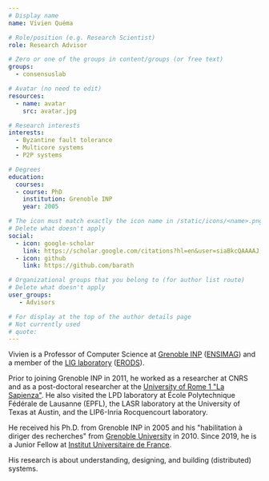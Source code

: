 ```yaml
---
# Display name
name: Vivien Quéma

# Role/position (e.g. Research Scientist)
role: Research Advisor

# Zero or one of the groups in content/groups (or free text)
groups:
  - consensuslab

# Avatar (no need to edit)
resources:
  - name: avatar
    src: avatar.jpg

# Research interests
interests:
  - Byzantine fault tolerance
  - Multicore systems
  - P2P systems

# Degrees
education:
  courses:
  - course: PhD
    institution: Grenoble INP
    year: 2005

# The icon must match exactly the icon name in /static/icons/<name>.png
# Delete what doesn't apply
social:
  - icon: google-scholar
    link: https://scholar.google.com/citations?hl=en&user=siaBkcQAAAAJ
  - icon: github
    link: https://github.com/barath

# Organizational groups that you belong to (for author list route)
# Delete what doesn't apply
user_groups:
   - Advisors

# For display at the top of the author details page
# Not currently used
# quote:
---
```


Vivien is a Professor of Computer Science at [Grenoble INP](https://www.grenoble-inp.fr/en) ([ENSIMAG](https://ensimag.grenoble-inp.fr/)) and a member of the [LIG laboratory](https://www.liglab.fr/en) ([ERODS](http://erods.imag.fr/)).

Prior to joining Grenoble INP in 2011, he worked as a researcher at CNRS and as a post-doctoral researcher at the [University of Rome 1 "La Sapienza"](https://www.uniroma1.it/it/). He also visited the LPD laboratory at École Polytechnique Fédérale de Lausanne (EPFL), the LASR laboratory at the University of Texas at Austin, and the LIP6-Inria Rocquencourt laboratory.

He received his Ph.D. from Grenoble INP in 2005 and his "habilitation à diriger des recherches" from [Grenoble University](https://www.univ-grenoble-alpes.fr/) in 2010. Since 2019, he is a Junior Fellow at [Institut Universitaire de France](https://www.iufrance.fr/).

His research is about understanding, designing, and building (distributed) systems.
